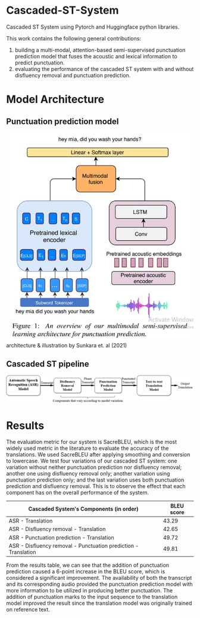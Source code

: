 # Cascaded-ST-System
Cascaded ST System using Pytorch and Huggingface python libraries. 

This work contains the following general contributions:
1. building a multi-modal, attention-based semi-supervised punctuation prediction model that fuses the acoustic and lexical information to predict punctuation.
2. evaluating the performance of the cascaded ST system with and without disfluency removal and punctuation prediction.

# Model Architecture
## Punctuation prediction model
![alt text](https://github.com/MichaelTito1/Cascaded-ST-System/blob/main/presentation%20images/fusion.JPG?raw=true)
architecture & illustration by Sunkara et. al (2021)

## Cascaded ST pipeline
![alt text](https://github.com/MichaelTito1/Cascaded-ST-System/blob/main/presentation%20images/model%20illustration.png?raw=true)

# Results
The evaluation metric for our system is SacreBLEU, which is the most widely used metric in the literature to evaluate the accuracy of the translations. We used SacreBLEU
after applying smoothing and conversion to lowercase. We test four variations of our cascaded ST system: one variation without neither punctuation prediction nor disfluency removal; another one using disfluency removal only; another variation using punctuation prediction only; and the last variation uses both punctuation prediction and disfluency removal. This is to observe the effect that each component has on the overall performance of the system.

Cascaded System's Components (in order) | BLEU score
--- | ---
ASR - Translation | 43.29
ASR - Disfluency removal - Translation | 42.65  
ASR - Punctuation prediction - Translation | 49.72
ASR - Disfluency removal - Punctuation prediction - Translation | 49.81

From the results table, we can see that the addition of punctuation prediction caused a 6-point increase in the BLEU score, which is considered a significant improvement. The availability of both the transcript and its corresponding audio provided the punctuation prediction model with more information to be utilized in producing better punctuation. The addition of punctuation marks to the input sequence to the translation model improved the result since the translation model was originally trained on reference text.
